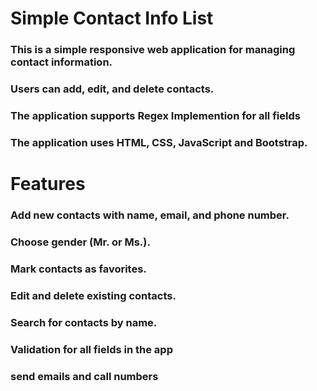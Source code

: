 # Simple Contact Info List

### This is a simple responsive web application for managing contact information. 
### Users can add, edit, and delete contacts. 
### The application supports Regex Implemention for all fields
### The application uses HTML, CSS, JavaScript and Bootstrap.

# Features
### Add new contacts with name, email, and phone number.
### Choose gender (Mr. or Ms.).
### Mark contacts as favorites.
### Edit and delete existing contacts.
### Search for contacts by name.
### Validation for all fields in the app
### send emails and call numbers
